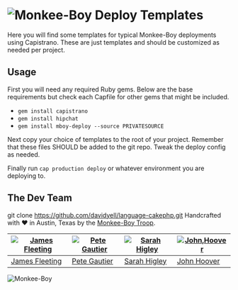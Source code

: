 ![Monkee-Boy](https://dujrsrsgsd3nh.cloudfront.net/img/emoticons/113009/mboy-1403710932.jpg) Deploy Templates
==============

Here you will find some templates for typical Monkee-Boy deployments using Capistrano. These are just templates and should be customized as needed per project.

## Usage

First you will need any required Ruby gems. Below are the base requirements but check each Capfile for other gems that might be included.

* `gem install capistrano`
* `gem install hipchat`
* `gem install mboy-deploy --source PRIVATESOURCE`

Next copy your choice of templates to the root of your project. Remember that these files SHOULD be added to the git repo. Tweak the deploy config as needed.

Finally run `cap production deploy` or whatever environment you are deploying to.


## The Dev Team
git clone https://github.com/davidyell/language-cakephp.git
Handcrafted with ♥ in Austin, Texas by the [Monkee-Boy Troop](http://www.monkee-boy.com/about/the-troop.php).

| [![James Fleeting](https://avatars0.githubusercontent.com/u/23062?s=144)](https://github.com/fleeting) | [![Pete Gautier](https://avatars3.githubusercontent.com/u/5394199?s=144)](https://github.com/pgautier404) | [![Sarah Higley](https://avatars3.githubusercontent.com/u/3819570?s=144)](https://github.com/smhigley) | [![John,Hoover](https://avatars2.githubusercontent.com/u/48278?s=144)](https://github.com/defvayne23) |
|---|---|---|---|
| [James Fleeting](http://github.com/fleeting) | [Pete Gautier](https://github.com/pgautier404) | [Sarah Higley](https://github.com/smhigley) | [John Hoover](https://github.com/defvayne23) |

![Monkee-Boy](http://www.monkee-boy.com/img/logo-withtag-vertical-dark.jpg)
